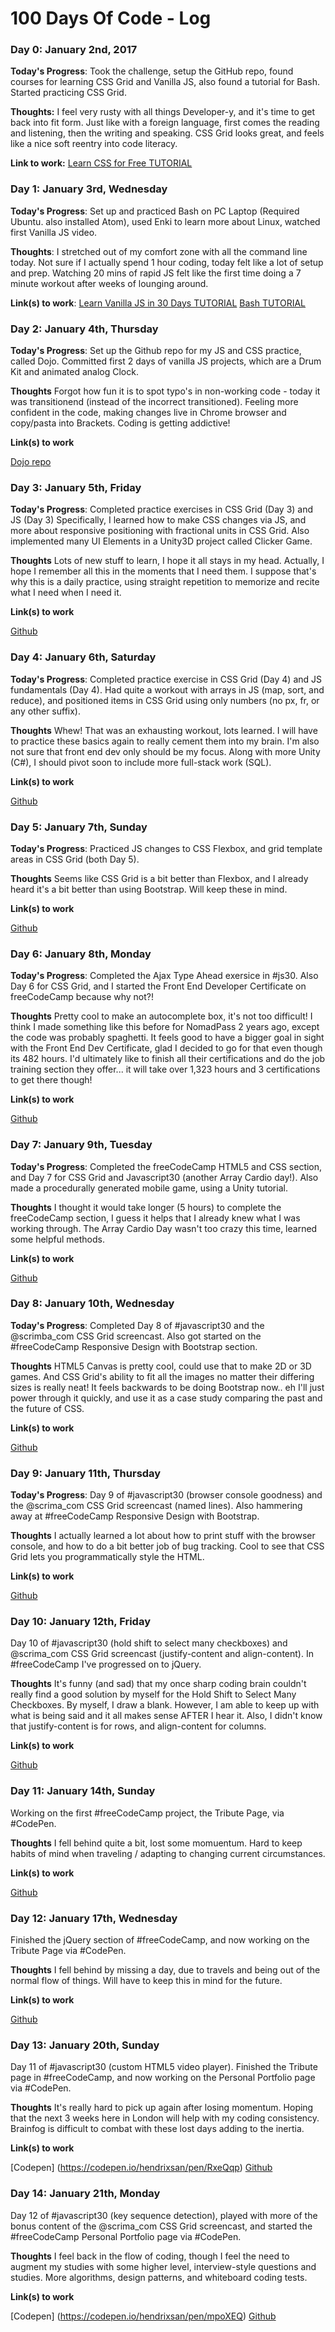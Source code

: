 # 100 Days Of Code - Log

### Day 0: January 2nd, 2017 

**Today's Progress**: Took the challenge, setup the GitHub repo, found courses for learning CSS Grid and Vanilla JS, also found a tutorial for Bash. Started practicing CSS Grid.

**Thoughts:** I feel very rusty with all things Developer-y, and it's time to get back into fit form. Just like with a foreign language, first comes the reading and listening, then the writing and speaking. CSS Grid looks great, and feels like a nice soft reentry into code literacy.

**Link to work:** [Learn CSS for Free TUTORIAL](https://scrimba.com/g/gR8PTE)


### Day 1: January 3rd, Wednesday

**Today's Progress**: Set up and practiced Bash on PC Laptop (Required Ubuntu. also installed Atom), used Enki to learn more about Linux, watched first Vanilla JS video.

**Thoughts**: I stretched out of my comfort zone with all the command line today. Not sure if I actually spend 1 hour coding, today felt like a lot of setup and prep. Watching 20 mins of rapid JS felt like the first time doing a 7 minute workout after weeks of lounging around.

**Link(s) to work**: [Learn Vanilla JS in 30 Days TUTORIAL](https://javascript30.com/)
[Bash TUTORIAL](https://www.youtube.com/watch?v=BFMyUgF6I8Y)


### Day 2: January 4th, Thursday

**Today's Progress**: Set up the Github repo for my JS and CSS practice, called Dojo. Committed first 2 days of vanilla JS projects, which are a Drum Kit and animated analog Clock.

**Thoughts** Forgot how fun it is to spot typo's in non-working code - today it was transitionend (instead of the incorrect transitioned). Feeling more confident in the code, making changes live in Chrome browser and copy/pasta into Brackets. Coding is getting addictive!

**Link(s) to work**

[Dojo repo](https://github.com/ninjacom/Dojo)


### Day 3: January 5th, Friday

**Today's Progress**: Completed practice exercises in CSS Grid (Day 3) and JS (Day 3) Specifically, I learned how to make CSS changes via JS, and more about responsive positioning with fractional units in CSS Grid. Also implemented many UI Elements in a Unity3D project called Clicker Game. 

**Thoughts** Lots of new stuff to learn, I hope it all stays in my head. Actually, I hope I remember all this in the moments that I need them. I suppose that's why this is a daily practice, using straight repetition to memorize and recite what I need when I need it.

**Link(s) to work**

[Github](https://github.com/ninjacom)


### Day 4: January 6th, Saturday

**Today's Progress**: Completed practice exercise in CSS Grid (Day 4) and JS fundamentals (Day 4). Had quite a workout with arrays in JS (map, sort, and reduce), and positioned items in CSS Grid using only numbers (no px, fr, or any other suffix).

**Thoughts** 
Whew! That was an exhausting workout, lots learned. I will have to practice these basics again to really cement them into my brain. I'm also not sure that front end dev only should be my focus. Along with more Unity (C#), I should pivot soon to include more full-stack work (SQL).

**Link(s) to work**

[Github](https://github.com/ninjacom)


### Day 5: January 7th, Sunday

**Today's Progress**: Practiced JS changes to CSS Flexbox, and grid template areas in CSS Grid (both Day 5).

**Thoughts** 
Seems like CSS Grid is a bit better than Flexbox, and I already heard it's a bit better than using Bootstrap. Will keep these in mind.

**Link(s) to work**

[Github](https://github.com/ninjacom)


### Day 6: January 8th, Monday

**Today's Progress**: Completed the Ajax Type Ahead exersice in #js30. Also Day 6 for CSS Grid, and I started the Front End Developer Certificate on freeCodeCamp because why not?!

**Thoughts** Pretty cool to make an autocomplete box, it's not too difficult! I think I made something like this before for NomadPass 2 years ago, except the code was probably spaghetti. It feels good to have a bigger goal in sight with the Front End Dev Certificate, glad I decided to go for that even though its 482 hours. I'd ultimately like to finish all their certifications and do the job training section they offer... it will take over 1,323 hours and 3 certifications to get there though!

**Link(s) to work**

[Github](https://github.com/ninjacom)


### Day 7: January 9th, Tuesday

**Today's Progress**: Completed the freeCodeCamp HTML5 and CSS section, and Day 7 for CSS Grid and Javascript30 (another Array Cardio day!). Also made a procedurally generated mobile game, using a Unity tutorial.

**Thoughts** I thought it would take longer (5 hours) to complete the freeCodeCamp section, I guess it helps that I already knew what I was working through. The Array Cardio Day wasn't too crazy this time, learned some helpful methods.

**Link(s) to work**

[Github](https://github.com/ninjacom)


### Day 8: January 10th, Wednesday
**Today's Progress**: Completed Day 8 of #javascript30 and the @scrimba_com CSS Grid screencast. Also got started on the #freeCodeCamp Responsive Design with Bootstrap section.

**Thoughts** 
HTML5 Canvas is pretty cool, could use that to make 2D or 3D games. And CSS Grid's ability to fit all the images no matter their differing sizes is really neat! It feels backwards to be doing Bootstrap now.. eh I'll just power through it quickly, and use it as a case study comparing the past and the future of CSS.

**Link(s) to work**

[Github](https://github.com/ninjacom)


### Day 9: January 11th, Thursday
**Today's Progress**: Day 9 of #javascript30 (browser console goodness) and the @scrima_com CSS Grid screencast (named lines). Also hammering away at #freeCodeCamp Responsive Design with Bootstrap.

**Thoughts** 
I actually learned a lot about how to print stuff with the browser console, and how to do a bit better job of bug tracking. Cool to see that CSS Grid lets you programmatically style the HTML. 

**Link(s) to work**

[Github](https://github.com/ninjacom)


### Day 10: January 12th, Friday
Day 10 of #javascript30 (hold shift to select many checkboxes) and @scrima_com CSS Grid screencast (justify-content and align-content). In #freeCodeCamp I've progressed on to jQuery.

**Thoughts** 
It's funny (and sad) that my once sharp coding brain couldn't really find a good solution by myself for the Hold Shift to Select Many Checkboxes. By myself, I draw a blank. However, I am able to keep up with what is being said and it all makes sense AFTER I hear it. Also, I didn't know that justify-content is for rows, and align-content for columns. 

**Link(s) to work**

[Github](https://github.com/ninjacom)


### Day 11: January 14th, Sunday
Working on the first #freeCodeCamp project, the Tribute Page, via #CodePen.

**Thoughts** 
I fell behind quite a bit, lost some momuentum. Hard to keep habits of mind when traveling / adapting to changing current circumstances.

**Link(s) to work**

[Github](https://github.com/ninjacom)


### Day 12: January 17th, Wednesday
Finished the jQuery section of #freeCodeCamp, and now working on the Tribute Page via #CodePen.

**Thoughts** 
I fell behind by missing a day, due to travels and being out of the normal flow of things. Will have to keep this in mind for the future.

**Link(s) to work**

[Github](https://github.com/ninjacom)


### Day 13: January 20th, Sunday
Day 11 of #javascript30 (custom HTML5 video player). Finished the Tribute page in #freeCodeCamp, and now working on the Personal Portfolio page via #CodePen.

**Thoughts** 
It's really hard to pick up again after losing momentum. Hoping that the next 3 weeks here in London will help with my coding consistency. Brainfog is difficult to combat with these lost days adding to the inertia.

**Link(s) to work**

[Codepen] (https://codepen.io/hendrixsan/pen/RxeQqp)
[Github](https://github.com/ninjacom)

### Day 14: January 21th, Monday
Day 12 of #javascript30 (key sequence detection), played with more of the bonus content of the @scrima_com CSS Grid screencast, and started the #freeCodeCamp Personal Portfolio page via #CodePen.

**Thoughts** 
I feel back in the flow of coding, though I feel the need to augment my studies with some higher level, interview-style questions and studies. More algorithms, design patterns, and whiteboard coding tests.

**Link(s) to work**

[Codepen] (https://codepen.io/hendrixsan/pen/mpoXEQ)
[Github](https://github.com/ninjacom)